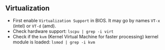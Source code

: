 ## Virtualization
+ First enable `Virtualization Support` in BIOS. It may go by names `VT-x` (intel) or `VT-d` (amd).
+ Check hardware support: `lscpu | grep -i virt`
+ Check if the `kvm` (Kernel Virtual Machine for faster processing) kernel module is loaded: `lsmod | grep -i kvm`
